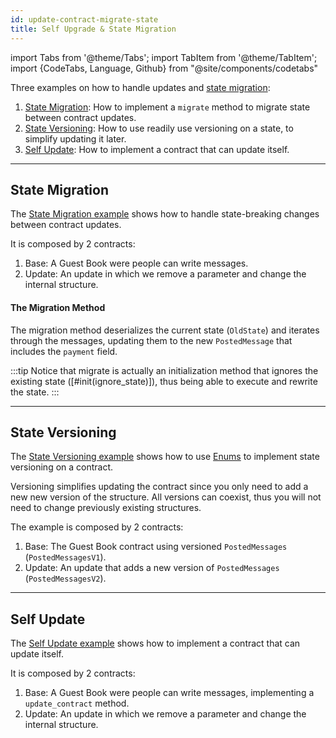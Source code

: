 ```yaml
---
id: update-contract-migrate-state
title: Self Upgrade & State Migration
---
```

import Tabs from '@theme/Tabs';
import TabItem from '@theme/TabItem';
import {CodeTabs, Language, Github} from "@site/components/codetabs"

Three examples on how to handle updates and [state migration](../../2.develop/upgradeandlock.md):
1. [State Migration](https://github.com/near-examples/update-migrate-rust/tree/main/contracts/basic-updates): How to implement a `migrate` method to migrate state between contract updates.
2. [State Versioning](https://github.com/near-examples/update-migrate-rust/tree/main/contracts/enum-updates): How to use readily use versioning on a state, to simplify updating it later.
3. [Self Update](https://github.com/near-examples/update-migrate-rust/tree/main/contracts/self-updates): How to implement a contract that can update itself.

---

## State Migration
The [State Migration example](https://github.com/near-examples/update-migrate-rust/tree/main/contracts/basic-updates) shows how to handle state-breaking changes
between contract updates.

It is composed by 2 contracts:
1. Base: A Guest Book were people can write messages.
2. Update: An update in which we remove a parameter and change the internal structure.

<CodeTabs>
  <Language value="🦀 Rust" language="rust">
    <Github fname="migrate.rs"
            url="https://github.com/near-examples/update-migrate-rust/blob/main/contracts/basic-updates/update/src/migrate.rs"
            start="20" end="44" />
  </Language>
</CodeTabs>

#### The Migration Method
The migration method deserializes the current state (`OldState`) and iterates through the messages, updating them
to the new `PostedMessage` that includes the `payment` field.

:::tip
Notice that migrate is actually an initialization method that ignores the existing state ([#init(ignore_state)]), thus being able to execute and rewrite the state.
:::

---

## State Versioning
The [State Versioning example](https://github.com/near-examples/update-migrate-rust/tree/main/contracts/enum-updates) shows how to use
[Enums](https://doc.rust-lang.org/book/ch06-01-defining-an-enum.html) to implement state versioning on a contract.

Versioning simplifies updating the contract since you only need to add a new new version of the structure.
All versions can coexist, thus you will not need to change previously existing structures. 

The example is composed by 2 contracts:
1. Base: The Guest Book contract using versioned `PostedMessages` (`PostedMessagesV1`).
2. Update: An update that adds a new version of `PostedMessages` (`PostedMessagesV2`).

<CodeTabs>
  <Language value="🦀 Rust" language="rust">
    <Github fname="versioned_msg.rs"
            url="https://github.com/near-examples/update-migrate-rust/blob/main/contracts/enum-updates/update/src/versioned_msg.rs"
            start="22" end="40" />
  </Language>
</CodeTabs>

---

## Self Update
The [Self Update example](https://github.com/near-examples/update-migrate-rust/tree/main/contracts/self-updates) shows how to implement a contract
that can update itself.

It is composed by 2 contracts:
1. Base: A Guest Book were people can write messages, implementing a `update_contract` method.
2. Update: An update in which we remove a parameter and change the internal structure.

<CodeTabs>
  <Language value="🦀 Rust" language="rust">
    <Github fname="update.rs"
            url="https://github.com/near-examples/update-migrate-rust/blob/main/contracts/self-updates/base/src/update.rs"
            start="10" end="28" />
  </Language>
</CodeTabs>